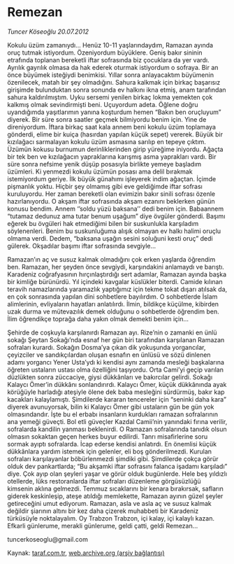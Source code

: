 # Remezan

*Tuncer Köseoğlu 20.07.2012*

<div class="yazi"><p>Kokulu üzüm zamanıydı... Henüz 10-11 yaşlarındaydım, Ramazan ayında oruç tutmak istiyordum. Özeniyordum büyüklere. Geniş bakır sininin etrafında toplanan bereketli iftar sofrasında biz çocuklara da yer vardı. Ayrılık gayrılık olmasa da hak ederek oturmak istiyordum o sofraya. Bir an önce büyümek isteğiydi benimkisi. Yıllar sonra anlayacaktım büyümenin özenilecek, matah bir şey olmadığını. Sahura kalkmak için birkaç başarısız girişimde bulunduktan sonra sonunda ev halkını ikna etmiş, anam tarafından sahura kaldırılmıştım. Uyku sersemi yenilen birkaç lokma yemekten çok kalkmış olmak sevindirmişti beni. Uçuyordum adeta. Öğlene doğru uyandığımda yaşıtlarımın yanına koşturdum hemen “Bakın ben oruçluyum” diyerek. Bir süre sonra saatler geçmek bilmiyordu benim için. Yine de direniyordum. İftara birkaç saat kala annem beni kokulu üzüm toplamaya gönderdi, elime bir kuiça (hasırdan yapılan küçük sepet) vererek. Büyük bir kızılağacı sarmalayan kokulu üzüm asmasına sarılıp en tepeye çıktım. Üzümün kokusu burnumun derinliklerinden girip yüreğime iniyordu. Ağaçta bir tek ben ve kızılağacın yapraklarına karışmış asma yaprakları vardı. Bir süre sonra nefsime yenik düşüp posasıyla birlikte yemeye başladım üzümleri. Ki yenmezdi kokulu üzümün posası ama delil bırakmak istemiyordum geriye. İlk büyük günahımı işleyerek indim ağaçtan. İçimde pişmanlık yoktu. Hiçbir şey olmamış gibi eve geldiğimde iftar sofrası kuruluyordu. Her zaman bereketli olan evimizin bakır sinili sofrası özenle hazırlanıyordu. O akşam iftar sofrasında akşam ezanını beklerken günün konusu bendim. Annem ‘’soldu yüzü baksana’’ dedi benim için. Babaannem “tutamaz dedunuz ama tutar benum uşağum” diye övgüler gönderdi. Başımı eğerek bu övgüleri hak etmediğimi bilen bir suskunlukla karşıladım söylenenleri. Benim bu suskunluğuma alışık olmayan ev halkı halimi oruçlu olmama verdi. Dedem, “baksana uşağın sesini soluğuni kesti oruç” dedi gülerek. Okşadılar başımı iftar sofrasında sevgiyle...</p>
<p>Ramazan’ın aç ve susuz kalmak olmadığını çok erken yaşlarda öğrendim ben. Ramazan, her şeyden önce sevgiydi, karşındakini anlamaydı ve barıştı. Karadeniz coğrafyasının hırçınlaştırdığı sert adamlar, Ramazan ayında başka bir kimliğe bürünürdü. Yıl içindeki kavgalar küslükler biterdi. Camide kılınan teravih namazlarında yaramazlık yaptığımız için tekme tokat dışarı atılsak da, en çok sonrasında yapılan dini sohbetlere bayılırdım. O sohbetlerde İslam alimlerinin, evliyaların hayatları anlatılırdı. İlmin, bildikçe küçülme, kibirden uzak durma ve mütevazılık demek olduğunu o sohbetlerde öğrendim ben. İlim öğrendikçe toprağa daha yakın olmak demekti benim için...</p>
<p>Şehirde de coşkuyla karşılanırdı Ramazan ayı. Rize’nin o zamanki en ünlü sokağı Şeytan Sokağı’nda esnaf her gün biri tarafından karşılanan Ramazan sofraları kurardı. Sokağın Dosma’ya çıkan dik yokuşunda yorgancılar, çeyizciler ve sandıkçılardan oluşan esnafın en ünlüsü ve sözü dinlenen adamı yorgancı Yener Usta’ydı ki kendisi aynı zamanda mesleği başkalarına öğreten ustaların ustası olma özelliğini taşıyordu. Orta Cami’yi geçip varılan düzlükten sonra züccaciye, giysi dükkânları ve bakırcılar gelirdi. Sokağı Kalaycı Ömer’in dükkânı sonlandırırdı. Kalaycı Ömer, küçük dükkânında ayak körüğüyle harladığı ateşiyle ölene dek baba mesleğini sürdürmüş, bakır kap kacakları kalaylamıştı. Şimdilerde kararan tencereler için “seninki daha kara” diyerek avunuyorsak, bilin ki Kalaycı Ömer gibi ustaların gün be gün yok olmasındandır. İşte bu el erbabı insanların kurdukları ramazan sofralarının ana yemeği güveçti. Bol etli güveçler Kazdal Camii’nin yanındaki fırına verilir, sofralarda kandilin yanması beklenirdi. O Ramazan sofralarında tanıdık olsun olmasın sokaktan geçen herkes buyur edilirdi. Tanrı misafirlerine soru sormak ayıptı sofralarda. İcap ederse kendisi anlatırdı. En önemlisi küçük dükkânlara yardım istemek için gelenler, eli boş gönderilmezdi. Kurulan sofraları karşılayanlar böbürlenmezdi şimdiki gibi. Şimdilerde çokça görür olduk dev pankartlarda; “Bu akşamki iftar sofrasını falanca işadamı karşıladı” diye. Çok ayıp olan şeyleri yaşar ve görür olduk bugünlerde. Hele beş yıldızlı otellerde, lüks restoranlarda iftar sofraları düzenleme görgüsüzlüğü kimsenin aklına gelmezdi. Temmuz sıcaklarını bir kenara bırakırsak, safların giderek keskinleşip, ateşe atıldığı memlekette, Ramazan ayının güzel şeyler getireceğini umut ediyorum. Ramazan, asla ve asla aç ve susuz kalmak değildir şiarının altını bir kez daha çizerek muhabbeti bir Karadeniz türküsüyle noktalayalım. Oy Trabzon Trabzon, içi kalay, içi kalaylı kazan. Efkarli günlerume, merakli günlerume, geldi çatti, geldi Remezan...</p>
<p>tuncerkoseoglu@gmail.com</p>
</div>

Kaynak: [taraf.com.tr](http://www.taraf.com.tr:80/tuncer-koseoglu/makale-remezan.htm), [web.archive.org (arşiv bağlantısı)](http://web.archive.org/web/20120723060344/http://www.taraf.com.tr:80/tuncer-koseoglu/makale-remezan.htm)
